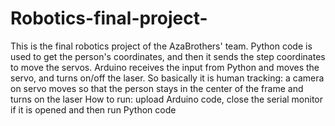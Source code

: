 # Robotics-final-project-
This is the final robotics project of the AzaBrothers' team. Python code is used to get the person's coordinates, and then it sends the step coordinates to move the servos. Arduino receives the input from Python and moves the servo, and turns on/off the laser. So basically it is human tracking: a camera on servo moves so that the person stays in the center of the frame and turns on the laser
How to run: upload Arduino code, close the serial monitor if it is opened and then run Python code
